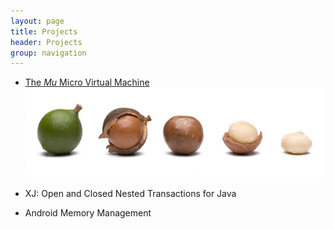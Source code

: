 ```yaml
---
layout: page
title: Projects
header: Projects
group: navigation
---
```


* [The *Mu* Micro Virtual Machine
  ![MicroVM](img/macadamia.png)](http://microvm.org)

* XJ: Open and Closed Nested Transactions for Java

* Android Memory Management
